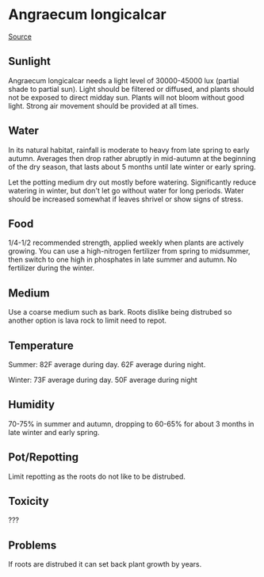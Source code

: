# Angraecum longicalcar

[Source](https://travaldo.blogspot.com/2018/09/angraecum-longicalcar-orchid-plant-care-and-culture.html)

## Sunlight
 Angraecum longicalcar needs a light level of 30000-45000 lux (partial shade to partial sun). Light should be filtered or diffused, and plants should not be exposed to direct midday sun. Plants will not bloom without good light. Strong air movement should be provided at all times.

## Water
In its natural habitat, rainfall is moderate to heavy from late spring to early autumn. Averages then drop rather abruptly in mid-autumn at the beginning of the dry season, that lasts about 5 months until late winter or early spring.

Let the potting medium dry out mostly before watering. Significantly reduce watering in winter, but don't let go without water for long periods. Water should be increased somewhat if leaves shrivel or show signs of stress.

## Food
1/4-1/2 recommended strength, applied weekly when plants are actively growing. You can use a high-nitrogen fertilizer from spring to midsummer, then switch to one high in phosphates in late summer and autumn. No fertilizer during the winter.

## Medium
Use a coarse medium such as bark. Roots dislike being distrubed so another option is lava rock to limit need to repot.

## Temperature
Summer: 82F average during day. 62F average during night.

Winter: 73F average during day. 50F average during night

## Humidity
70-75% in summer and autumn, dropping to 60-65% for about 3 months in late winter and early spring.

## Pot/Repotting
Limit repotting as the roots do not like to be distrubed.
 
## Toxicity
???

## Problems
If roots are distrubed it can set back plant growth by years.
